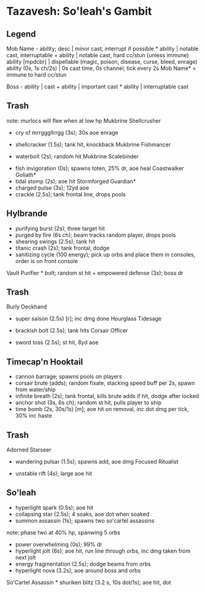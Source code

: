 # Tazavesh: So'leah's Gambit

## Legend
Mob Name
    - ability; desc   | minor cast, interrupt if possible
    * ability         | notable cast, interruptable
    + ability         | notable cast, hard cc/stun (unless immune)
      ability [mpdcbr] | dispellable (magic, poison, disease, curse, bleed, enrage)
    ability (0s, 1s ch/2s) | 0s cast time, 0s channel, tick every 2s 
Mob Name* = immune to hard cc/stun

Boss
    - ability | cast
    + ability | important cast
    * ability | interruptable cast

## Trash
  note: murlocs will flee when at low hp
Mukbrine Shellcrusher
  * cry of mrrgggllrrgg (3s); 30s aoe enrage
  + shellcracker (1.5s); tank hit, knockback
Mukbrine Fishmancer
  - waterbolt (2s); random hit
Mukbrine Scalebinder
  + fish invigoration (0s); spawns toten, 25% dr, aoe heal
Coastwalker Goliath*
  + tidal stomp (2s); aoe hit
Stormforged Guardian*
  + charged pulse (3s); 12yd aoe
  + crackle (2.5s); tank frontal line, drops pools

## Hylbrande
  + purifying burst (2s); three target hit
  + purged by fire (6s ch); beam tracks random player, drops pools
  + shearing swings (2.5s); tank hit
  + titanic crash (2s); tank frontal, dodge
  + sanitizing cycle (100 energy); pick up orbs and place them in consoles, order is on front console

  Vault Purifier
    * bolt; random st hit
    + empowered defense (3s); boss dr

## Trash
Burly Deckhand
  + super saison (2.5s) [r]; inc dmg done
Hourglass Tidesage
  - brackish bolt (2.5s); tank hits
Corsair Officer
  + sword toss (2.5s); st hit, 8yd aoe

## Timecap'n Hooktail
  + cannon barrage; spawns pools on players
  + corsair brute (adds); random fixate, stacking speed buff per 2s, spawn from water/ship
  + infinite breath (2s); tank frontal, kills brute adds if hit, dodge after locked 
  + anchor shot (3s, 6s ch); random st hit, pulls player to ship
  + time bomb (2s, 30s/1s) [m]; aoe hit on removal, inc dot dmg per tick, 30% inc haste

## Trash
Adorned Starseer
  + wandering pulsar (1.5s); spawns add, aoe dmg
Focused Ritualist
  * unstable rift (4s); large aoe hit

## So'leah
  + hyperlight spark (0.5s); aoe hit
  + collapsing star (2.5s); 4 soaks, aoe dot when soaked
  + summon assassin (1s); spawns two so'cartel assassins

  note: phase two at 40% hp, spanwing 5 orbs
  + power overwhelming (0s); 99% dr
  + hyperlight jolt (6s); aoe hit, run line through orbs, inc dmg taken from next jolt
  + energy fragmentation (2.5s); dodge beams from orbs
  + hyperlight nova (3.2s); aoe around boss and orbs

  So'Cartel Assassin
    * shuriken blitz (3.2 s, 10s dot/1s); aoe hit, dot
